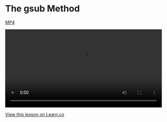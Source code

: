 

# The gsub Method
[MP4](http://flatiron-videos.s3.amazonaws.com/Ruby%20Tips/The%20gsub%20Method.mp4)

<video controls width="100%">
  <source src="http://flatiron-videos.s3.amazonaws.com/Ruby%20Tips/The%20gsub%20Method.mp4" type="video/mp4" >
    Your browser does not support the video tag. We recommend using Chrome
</video>

<a href='https://learn.co/lessons/the_gsub_method' data-visibility='hidden'>View this lesson on Learn.co</a>
